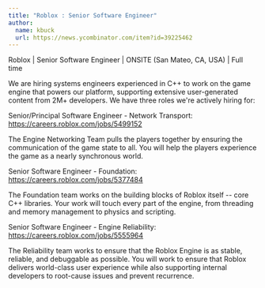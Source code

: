 ```yaml
---
title: "Roblox : Senior Software Engineer"
author:
  name: kbuck
  url: https://news.ycombinator.com/item?id=39225462
---
```

Roblox | Senior Software Engineer | ONSITE (San Mateo, CA, USA) | Full time

We are hiring systems engineers experienced in C++ to work on the game engine that powers our platform, supporting extensive user-generated content from 2M+ developers. We have three roles we&#x27;re actively hiring for:

Senior&#x2F;Principal Software Engineer - Network Transport: <a href="https:&#x2F;&#x2F;careers.roblox.com&#x2F;jobs&#x2F;5499152" rel="nofollow">https:&#x2F;&#x2F;careers.roblox.com&#x2F;jobs&#x2F;5499152</a>

The Engine Networking Team pulls the players together by ensuring the communication of the game state to all. You will help the players experience the game as a nearly synchronous world.

Senior Software Engineer - Foundation: <a href="https:&#x2F;&#x2F;careers.roblox.com&#x2F;jobs&#x2F;5377484" rel="nofollow">https:&#x2F;&#x2F;careers.roblox.com&#x2F;jobs&#x2F;5377484</a>

The Foundation team works on the building blocks of Roblox itself -- core C++ libraries. Your work will touch every part of the engine, from threading and memory management to physics and scripting.

Senior Software Engineer - Engine Reliability: <a href="https:&#x2F;&#x2F;careers.roblox.com&#x2F;jobs&#x2F;5555964" rel="nofollow">https:&#x2F;&#x2F;careers.roblox.com&#x2F;jobs&#x2F;5555964</a>

The Reliability team works to ensure that the Roblox Engine is as stable, reliable, and debuggable as possible. You will work to ensure that Roblox delivers world-class user experience while also supporting internal developers to root-cause issues and prevent recurrence.
